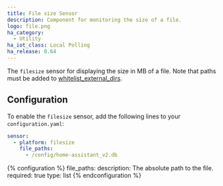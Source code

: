 ```yaml
---
title: File size Sensor
description: Component for monitoring the size of a file.
logo: file.png
ha_category:
  - Utility
ha_iot_class: Local Polling
ha_release: 0.64
---
```


The `filesize` sensor for displaying the size in MB of a file. Note that paths must be added to [whitelist_external_dirs](/docs/configuration/basic/).

## Configuration

To enable the `filesize` sensor, add the following lines to your `configuration.yaml`:

```yaml
sensor:
  - platform: filesize
    file_paths:
      - /config/home-assistant_v2.db
  ```

{% configuration %}
file_paths:
  description: The absolute path to the file.
  required: true
  type: list
{% endconfiguration %}
